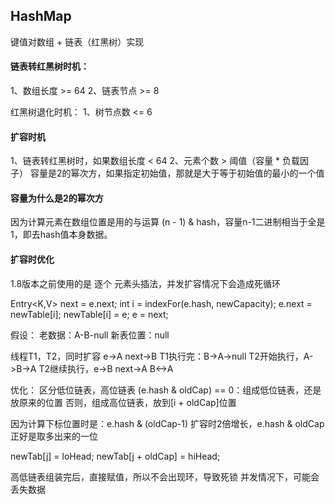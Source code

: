 ## HashMap
键值对数组 + 链表（红黑树）实现

#### 链表转红黑树时机：
1、数组长度 >= 64
2、链表节点 >= 8

红黑树退化时机：
1、树节点数 <= 6

#### 扩容时机
1、链表转红黑树时，如果数组长度 < 64
2、元素个数 > 阈值（容量 * 负载因子）  容量是2的幂次方，如果指定初始值，那就是大于等于初始值的最小的一个值

#### 容量为什么是2的幂次方
因为计算元素在数组位置是用的与运算 (n - 1) & hash，容量n-1二进制相当于全是1，即去hash值本身数据。

#### 扩容时优化
1.8版本之前使用的是 逐个 元素头插法，并发扩容情况下会造成死循环

Entry<K,V> next = e.next;
int i = indexFor(e.hash, newCapacity);
e.next = newTable[i];
newTable[i] = e;
e = next;

假设：
老数据：A-B-null
新表位置：null

线程T1，T2，同时扩容 e->A next->B
T1执行完：B->A->null
T2开始执行，A->B->A
T2继续执行，e->B next->A  B<->A

优化：
区分低位链表，高位链表
(e.hash & oldCap) == 0：组成低位链表，还是放原来的位置
否则，组成高位链表，放到[i + oldCap]位置

因为计算下标位置时是：e.hash & (oldCap-1)
扩容时2倍增长，e.hash & oldCap 正好是取多出来的一位

newTab[j] = loHead;
newTab[j + oldCap] = hiHead;

高低链表组装完后，直接赋值，所以不会出现环，导致死锁
并发情况下，可能会丢失数据
